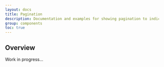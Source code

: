 ```yaml
---
layout: docs
title: Pagination
description: Documentation and examples for showing pagination to indicate a series of related content exists across multiple pages.
group: components
toc: true
---
```


## Overview

Work in progress...
